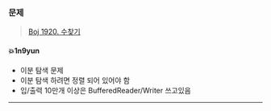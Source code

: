 ### 문제
> [Boj 1920. 수찾기](https://www.acmicpc.net/problem/1920)



#### :boom:1n9yun

* 이분 탐색 문제
* 이분 탐색 하려면 정렬 되어 있어야 함
* 입/출력 10만개 이상은 BufferedReader/Writer 쓰고있음

---